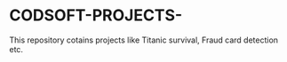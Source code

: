 # CODSOFT-PROJECTS-
 This repository cotains projects like Titanic survival, Fraud card detection  etc.
